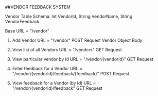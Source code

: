 ##VENDOR FEEDBACK SYSTEM

Vendor Table Schema:
Int VendorId,
String VendorName,
String VendorFeedback.


Base URL = "/vendor"

1. Add Vendor
URL = "/vendor"
POST Request Vendor Object Body

2. View list of all Vendors
URL = "/vendors"
GET Request

3. View particular vendor by Id
URL = "/vendor/{vendorId}"
GET Request

4. Enter feedback for a Vendor
URL = "/vendor/{vendorId}/feedback/{feedback}"
POST Request.

5. View feedback for a Vendor (by Id)
URL = "/vendor/{vendorId}/feedback"
GET Request